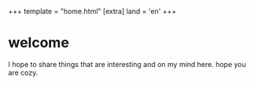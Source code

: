 +++
template = "home.html"
[extra]
land = 'en'
+++

# welcome

I hope to share things that are interesting and on my mind here. hope you are cozy.

